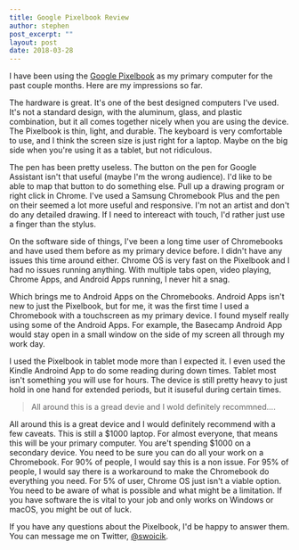 ```yaml
---
title: Google Pixelbook Review
author: stephen
post_excerpt: ""
layout: post
date: 2018-03-28
---
```


I have been using the <a href="https://store.google.com/us/product/google_pixelbook?hl=en-US" rel="nofollow">Google Pixelbook</a> as my primary computer for the past couple months. Here are my impressions so far.

The hardware is great. It's one of the best designed computers I've used. It's not a standard design, with the aluminum, glass, and plastic combination, but it all comes together nicely when you are using the device. The Pixelbook is thin, light, and durable. The keyboard is very comfortable to use, and I think the screen size is just right for a laptop. Maybe on the big side when you're using it as a tablet, but not ridiculous.

The pen has been pretty useless. The button on the pen for Google Assistant isn't that useful (maybe I'm the wrong audience). I'd like to be able to map that button to do something else. Pull up a drawing program or right click in Chrome. I've used a Samsung Chromebook Plus and the pen on their seemed a lot more useful and responsive. I'm not an artist and don't do any detailed drawing. If I need to intereact with touch, I'd rather just use a finger than the stylus.

On the software side of things, I've been a long time user of Chromebooks and have used them before as my primary device before. I didn't have any issues this time around either. Chrome OS is very fast on the Pixelbook and I had no issues running anything. With multiple tabs open, video playing, Chrome Apps, and Android Apps running, I never hit a snag.

Which brings me to Android Apps on the Chromebooks. Android Apps isn't new to just the Pixelbook, but for me, it was the first time I used a Chromebook with a touchscreen as my primary device. I found myself really using some of the Android Apps. For example, the Basecamp Android App would stay open in a small window on the side of my screen all through my work day.

I used the Pixelbook in tablet mode more than I expected it. I even used the Kindle Androind App to do some reading during down times. Tablet most isn't something you will use for hours. The device is still pretty heavy to just hold in one hand for extended periods, but it isuseful during certain times.
<blockquote>All around this is a gread devie and I wold definitely recommned....</blockquote>
All around this is a great device and I would definitely recommend with a few caveats. This is still a $1000 laptop. For almost everyone, that means this will be your primary computer. You are't spending $1000 on a secondary device. You need to be sure you can do all your work on a Chromebook. For 90% of people, I would say this is a non issue. For 95% of people, I would say there is a workaround to make the Chromebook do everything you need. For 5% of user, Chrome OS just isn't a viable option. You need to be aware of what is possible and what might be a limitation. If you have software the is vital to your job and only works on Windows or macOS, you might be out of luck.

If you have any questions about the Pixelbook, I'd be happy to answer them. You can message me on Twitter, <a href="https://twitter.com/swoicik" rel="nofollow">@swoicik</a>.